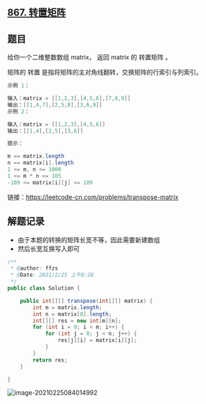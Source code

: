## [867. 转置矩阵](https://leetcode-cn.com/problems/transpose-matrix/)

## 题目

给你一个二维整数数组 matrix， 返回 matrix 的 转置矩阵 。

矩阵的 转置 是指将矩阵的主对角线翻转，交换矩阵的行索引与列索引。

```java
示例 1：

输入：matrix = [[1,2,3],[4,5,6],[7,8,9]]
输出：[[1,4,7],[2,5,8],[3,6,9]]
示例 2：

输入：matrix = [[1,2,3],[4,5,6]]
输出：[[1,4],[2,5],[3,6]]
```

```java
提示：

m == matrix.length
n == matrix[i].length
1 <= m, n <= 1000
1 <= m * n <= 105
-109 <= matrix[i][j] <= 109
```


链接：https://leetcode-cn.com/problems/transpose-matrix

## 解题记录

+ 由于本题的转换的矩阵长宽不等，因此需要新建数组
+ 然后长宽互换写入即可

```java
/**
 * @author: ffzs
 * @Date: 2021/2/25 上午8:26
 */
public class Solution {

    public int[][] transpose(int[][] matrix) {
        int m = matrix.length;
        int n = matrix[0].length;
        int[][] res = new int[m][n];
        for (int i = 0; i < m; i++) {
            for (int j = 0; j < n; j++) {
                res[j][i] = matrix[i][j];
            }
        }
        return res;
    }

}
```

![image-20210225084014992](https://gitee.com/ffzs/picture_go/raw/master/img/image-20210225084014992.png)